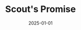 ---
layout: track
title: Scout's Promise
permalink: /tracks/scout-s-promise/
description: "A StudioRich lo-fi track."
image: /assets/covers/scout-s-promise.webp
date: 2025-01-01
duration: "152.81"
album: "Stranger Vibes"
mood: [Chill]
genre: [lo-fi, chillhop, electronic]
---